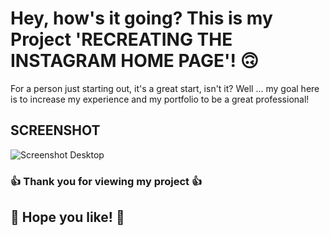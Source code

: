 # Hey, how's it going? This is my Project 'RECREATING THE INSTAGRAM HOME PAGE'! 🙃

For a person just starting out, it's a great start, isn't it? Well ... my goal here is to increase my experience and my portfolio to be a great professional!

## SCREENSHOT 
![Screenshot Desktop](/readme.image/main-instagram-main.png)

### :+1: Thank you for viewing my project :+1:

## 🚀 Hope you like! 🚀
